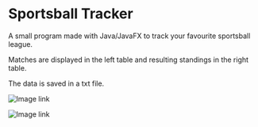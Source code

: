 # Sportsball Tracker

A small program made with Java/JavaFX to track your favourite sportsball league.

Matches are displayed in the left table and resulting standings in the right table.

The data is saved in a txt file.

![Image link](https://i.imgur.com/ZenH1gG.png)

![Image link](https://i.imgur.com/Mf9fDmg.png)
